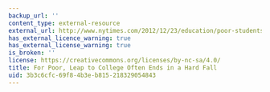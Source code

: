```yaml
---
backup_url: ''
content_type: external-resource
external_url: http://www.nytimes.com/2012/12/23/education/poor-students-struggle-as-class-plays-a-greater-role-in-success.html
has_external_licence_warning: true
has_external_license_warning: true
is_broken: ''
license: https://creativecommons.org/licenses/by-nc-sa/4.0/
title: For Poor, Leap to College Often Ends in a Hard Fall
uid: 3b3c6cfc-69f8-4b3e-b815-218329054843
---
```

